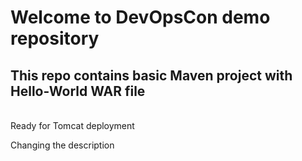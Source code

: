 # Welcome to DevOpsCon demo repository
## This repo contains basic Maven project with Hello-World WAR file 
<BR> Ready for Tomcat deployment 
  
Changing the description
  

